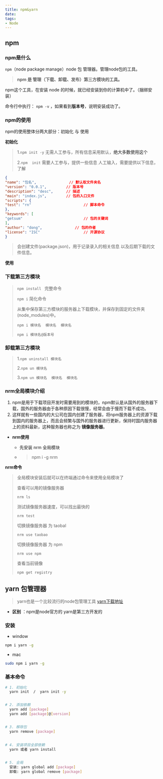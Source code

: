 ```yaml
---
title: npm&yarn
date: 
tags:
- Node
---
```

## npm
### npm是什么
 `npm`（node  package  manage）node 包 管理器。管理node包的工具。

> **npm 是 管理（下载、卸载、发布）第三方模块的工具。**

npm这个工具，在安装 node 的时候，就已经安装到你的计算机中了。（捆绑安装）

命令行中执行： `npm -v` ，如果看到**版本号**，说明安装成功了。

### npm的使用

npm的使用整体分两大部分：初始化 与 使用

**初始化**

> 1.`npm init -y`			无需人工参与，所有信息采用默认，**绝大多数使用这个**
>
> 2.`npm  init`				需要人工参与，提供一些信息 人工输入，需要提供以下信息，了解

```json
{
"name": "包名",				// 默认取文件夹名
"version": "0.0.1",			// 版本号
"description": "desc",		// 描述
"main": "index.js",			// 包的入口文件
"scripts": {
"test": "rn"						// 脚本命令
},
"keywords": [
"getsum"							// 包的关键词
],
"author": "dong",				// 包的作者
"license": "ISC"					// 开源协议
}
```

> 会创建文件(package.json)，用于记录录入的相关信息 以及后期下载的文件信息。

**使用**

### 下载第三方模块

> `npm install ` 完整命令
>
> `npm i`     简化命令
>
> 从集中保存第三方模块的服务器上下载模块，并保存到固定的文件夹(node_modules)中。
>
> `npm i 模块名  模块名  模块名`
>
> `npm i 模块名@版本号`

### 卸载第三方模块

> 1.`npm uninstall 模块名`
>
> 
>
> 2.`npm un 模块名`
>
> 
>
> 3.`npm un 模块名  模块名  模块名`

### nrm全局模块介绍

1. npm是用于下载项目开发时需要用到的模块的，npm默认是从国外的服务器下载，国外的服务器由于各种原因下载很慢，经常会由于慢而下载不成功。
2. 这样就有一些国内的大公司在国内创建了服务器，将npm服务器上的资源下载到国内的服务器上，而且会频繁与国外的服务器进行更新，保持时国内服务器上的资料最新，这种服务器也称之为 **镜像服务器**。

- **nrm使用**

  - 先安装 nrm 全局模块

  - > npm i -g nrm

**nrm命令**

> 全局模块安装后就可以在终端通过命令来使用全局模块了
>
> 查看可以用的镜像服务器
>
> `nrm ls`
>
> 测试镜像服务器速度，可以找出最快的
>
> `nrm test`
>
> 切换镜像服务器 为 taobal
>
> `nrm use taobao`
>
> 切换镜像服务器 为 npm
>
> `nrm use npm`
>
> 查看当前镜像
>
>  `npm get registry` 

## yarn 包管理器

> yarn也是一个比较流行的node包管理工具 [yarn下载地址](https://yarn.bootcss.com/docs/install/#windows-stable)

- **区别**  ：npm是node官方的 yarn是第三方开发的

### 安装

- window

```bash
npm i yarn -g
```

- mac

```bash
sudo npm i yarn -g
```

### 基本命令  

```bash
# 1. 初始化
  yarn init  /  yarn init -y


# 2. 添加依赖
  yarn add [package]
  yarn add [package]@[version]


# 3. 移除包
  yarn remove [package]
    
    
# 4. 安装项目全部依赖            
  yarn 或者 yarn install


# 5. 全局
  安装: yarn global add [package]
  卸载: yarn global remove [package]
```